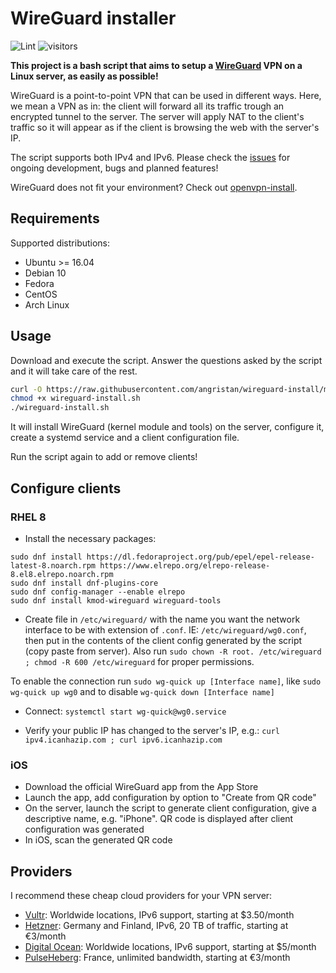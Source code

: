 # WireGuard installer

![Lint](https://github.com/angristan/wireguard-install/workflows/Lint/badge.svg)
![visitors](https://visitor-badge.glitch.me/badge?page_id=angristan.wireguard-install)

**This project is a bash script that aims to setup a [WireGuard](https://www.wireguard.com/) VPN on a Linux server, as easily as possible!**

WireGuard is a point-to-point VPN that can be used in different ways. Here, we mean a VPN as in: the client will forward all its traffic trough an encrypted tunnel to the server.
The server will apply NAT to the client's traffic so it will appear as if the client is browsing the web with the server's IP.

The script supports both IPv4 and IPv6. Please check the [issues](https://github.com/angristan/wireguard-install/issues) for ongoing development, bugs and planned features!

WireGuard does not fit your environment? Check out [openvpn-install](https://github.com/angristan/openvpn-install).

## Requirements

Supported distributions:

- Ubuntu >= 16.04
- Debian 10
- Fedora
- CentOS
- Arch Linux

## Usage

Download and execute the script. Answer the questions asked by the script and it will take care of the rest.

```bash
curl -O https://raw.githubusercontent.com/angristan/wireguard-install/master/wireguard-install.sh
chmod +x wireguard-install.sh
./wireguard-install.sh
```

It will install WireGuard (kernel module and tools) on the server, configure it, create a systemd service and a client configuration file.

Run the script again to add or remove clients!

## Configure clients

### RHEL 8

* Install the necessary packages:

```
sudo dnf install https://dl.fedoraproject.org/pub/epel/epel-release-latest-8.noarch.rpm https://www.elrepo.org/elrepo-release-8.el8.elrepo.noarch.rpm
sudo dnf install dnf-plugins-core
sudo dnf config-manager --enable elrepo
sudo dnf install kmod-wireguard wireguard-tools
```

* Create file in `/etc/wireguard/` with the name you want the network interface to be with extension of `.conf`. IE: `/etc/wireguard/wg0.conf`, then put in the contents of the client config generated by the script (copy paste from server). Also run `sudo chown -R root. /etc/wireguard ; chmod -R 600 /etc/wireguard` for proper permissions.

To enable the connection run `sudo wg-quick up [Interface name]`, like `sudo wg-quick up wg0` and to disable `wg-quick down [Interface name]`

* Connect: `systemctl start wg-quick@wg0.service`

* Verify your public IP has changed to the server's IP, e.g.: `curl ipv4.icanhazip.com ; curl ipv6.icanhazip.com`

### iOS

* Download the official WireGuard app from the App Store
* Launch the app, add configuration by option to "Create from QR code"
* On the server, launch the script to generate client configuration, give a descriptive name, e.g. "iPhone". QR code is displayed after client configuration was generated
* In iOS, scan the generated QR code

## Providers

I recommend these cheap cloud providers for your VPN server:

- [Vultr](https://goo.gl/Xyd1Sc): Worldwide locations, IPv6 support, starting at \$3.50/month
- [Hetzner](https://hetzner.cloud/?ref=ywtlvZsjgeDq): Germany and Finland, IPv6, 20 TB of traffic, starting at €3/month
- [Digital Ocean](https://goo.gl/qXrNLK): Worldwide locations, IPv6 support, starting at \$5/month
- [PulseHeberg](https://goo.gl/76yqW5): France, unlimited bandwidth, starting at €3/month
